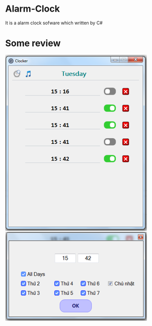 # Alarm-Clock
It is a alarm clock sofware which written by C#

# Some review
<img width="450" alt="Main menu" src="https://github.com/bquang012/Alarm-Clock/blob/master/Images/Main_Preview.PNG" >
<img width="450" a;t="Choose hours menu" src="https://github.com/bquang012/Alarm-Clock/blob/master/Images/choose_hours_preview.PNG" >

